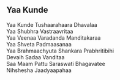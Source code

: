 ## Yaa Kunde


Yaa Kunde Tushaarahaara Dhavalaa  
Yaa Shubhra Vastraavritaa  
Yaa Veenaa Varadanda Manditakaraa  
Yaa Shveta Padmaasanaa  
Yaa Brahmaachyuta Shankara Prabhritibihi  
Devaih Sadaa Vanditaa  
Saa Maam Pattu Saraswati Bhagavatee  
Nihshesha Jaadyaapahaa

